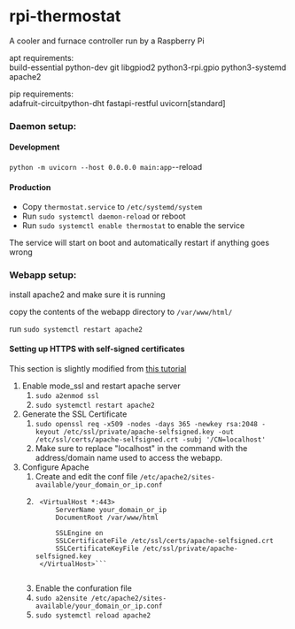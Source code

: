 # rpi-thermostat

A cooler and furnace controller run by a Raspberry Pi

apt requirements:  
build-essential python-dev git libgpiod2 python3-rpi.gpio python3-systemd apache2

pip requirements:  
adafruit-circuitpython-dht fastapi-restful uvicorn[standard] 

### Daemon setup:

#### Development

`python -m uvicorn --host 0.0.0.0 main:app`--reload

#### Production

- Copy `thermostat.service` to `/etc/systemd/system`
- Run `sudo systemctl daemon-reload` or reboot
- Run `sudo systemctl enable thermostat` to enable the service

The service will start on boot and automatically restart if anything goes wrong

### Webapp setup:

install apache2 and make sure it is running

copy the contents of the webapp directory to `/var/www/html/`

run `sudo systemctl restart apache2`

#### Setting up HTTPS with self-signed certificates
This section is slightly modified from [this tutorial](https://www.digitalocean.com/community/tutorials/how-to-create-a-self-signed-ssl-certificate-for-apache-in-ubuntu-16-04)

1. Enable mode_ssl and restart apache server
    1. `sudo a2enmod ssl`
    2. `sudo systemctl restart apache2`
2. Generate the SSL Certificate
    1. `sudo openssl req -x509 -nodes -days 365 -newkey rsa:2048 -keyout /etc/ssl/private/apache-selfsigned.key -out /etc/ssl/certs/apache-selfsigned.crt -subj '/CN=localhost'`
    2. Make sure to replace "localhost" in the command with the address/domain name used to access the webapp.
3. Configure Apache
    1. Create and edit the conf file `/etc/apache2/sites-available/your_domain_or_ip.conf`
    2. ```
        <VirtualHost *:443>
            ServerName your_domain_or_ip
            DocumentRoot /var/www/html

            SSLEngine on
            SSLCertificateFile /etc/ssl/certs/apache-selfsigned.crt
            SSLCertificateKeyFile /etc/ssl/private/apache-selfsigned.key
        </VirtualHost>```
    
    3. Enable the confuration file
      1. `sudo a2ensite /etc/apache2/sites-available/your_domain_or_ip.conf`
      2. `sudo systemctl reload apache2`

